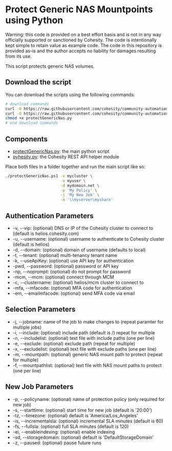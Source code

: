 # Protect Generic NAS Mountpoints using Python

Warning: this code is provided on a best effort basis and is not in any way officially supported or sanctioned by Cohesity. The code is intentionally kept simple to retain value as example code. The code in this repository is provided as-is and the author accepts no liability for damages resulting from its use.

This script protects generic NAS volumes.

## Download the script

You can download the scripts using the following commands:

```bash
# download commands
curl -O https://raw.githubusercontent.com/cohesity/community-automation-samples/main/python/protectGenericNas/protectGenericNas.py
curl -O https://raw.githubusercontent.com/cohesity/community-automation-samples/main/python/pyhesity.py
chmod +x protectGenericNas.py
# end download commands
```

## Components

* [protectGenericNas.py](https://raw.githubusercontent.com/cohesity/community-automation-samples/main/python/protectGenericNas/protectGenericNas.py): the main python script
* [pyhesity.py](https://raw.githubusercontent.com/cohesity/community-automation-samples/main/python/pyhesity/pyhesity.py): the Cohesity REST API helper module

Place both files in a folder together and run the main script like so:

```bash
./protectGenericNas.ps1 -v mycluster \
                        -u myuser \
                        -d mydomain.net \
                        -p 'My Policy' \
                        -j 'My New Job' \
                        -m '\\myserver\myshare'
```

## Authentication Parameters

* -v, --vip: (optional) DNS or IP of the Cohesity cluster to connect to (default is helios.cohesity.com)
* -u, --username: (optional) username to authenticate to Cohesity cluster (default is helios)
* -d, --domain: (optional) domain of username (defaults to local)
* -t, --tenant: (optional) multi-tenancy tenant name
* -k, --useApiKey: (optional) use API key for authentication
* -pwd, --password: (optional) password or API key
* -np, --noprompt: (optional) do not prompt for password
* -mcm, --mcm: (optional) connect through MCM
* -c, --clustername: (optional) helios/mcm cluster to connect to
* -mfa, --mfacode: (optional) MFA code for authentication
* -em, --emailmfacode: (optional) send MFA code via email

## Selection Parameters

* -j, --jobname: name of the job to make changes to (repeat paramter for multiple jobs)
* -i, --include: (optional) include path (default is /) repeat for multiple
* -n, --includelist: (optional) text file with include paths (one per line)
* -e, --exclude: (optional) exclude path (repeat for multiple)
* -x, --excludelist: (optional) text file with exclude paths (one per line)
* -m, --mountpath: (optional) generic NAS mount path to protect (repeat for multiple)
* -f, --mountpathlist: (optional) text file with NAS mount paths to protect (one per line)

## New Job Parameters

* -p, --policyname: (optional) name of protection policy (only required for new job)
* -s, --starttime: (optional) start time for new job (default is '20:00')
* -tz, --timezone: (optional) default is 'America/Los_Angeles'
* -is, --incrementalsla: (optional) incremental SLA minutes (default is 60)
* -fs, --fullsla: (optional) full SLA minutes (default is 120)
* -ei, --enableindexing: (optional) enable indexing
* -sd, --storagedomain: (optional) default is 'DefaultStorageDomain'
* -z, --paused: (optional) pause future runs
